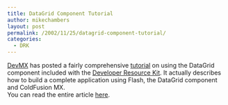```yaml
---
title: DataGrid Component Tutorial
author: mikechambers
layout: post
permalink: /2002/11/25/datagrid-component-tutorial/
categories:
  - DRK
---
```



[DevMX][1] has posted a fairly comprehensive [tutorial][2] on using the DataGrid component included with the [Developer Resource Kit][3]. It actually describes how to build a complete application using Flash, the DataGrid component and ColdFusion MX.  
You can read the entire article [here][2].

 [1]: http://www.devmx.com/
 [2]: http://www.devmx.com/articles.cfm?category=4&article=8
 [3]: http://www.macromedia.com/software/drk/
